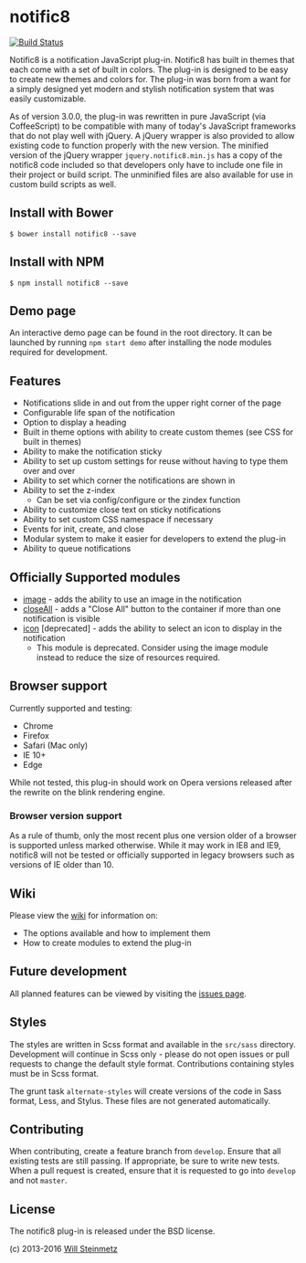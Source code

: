 # notific8

[![Build Status](https://travis-ci.org/ralivue/notific8.svg?branch=master)](https://travis-ci.org/ralivue/notific8)

Notific8 is a notification JavaScript plug-in. Notific8 has built in themes that each come with a set of built in colors. The plug-in is designed to be easy to create new themes and colors for. The plug-in was born from a want for a simply designed yet modern and stylish notification system that was easily customizable.

As of version 3.0.0, the plug-in was rewritten in pure JavaScript (via CoffeeScript) to be compatible with many of today's JavaScript frameworks that do not play well with jQuery. A jQuery wrapper is also provided to allow existing code to function properly with the new version. The minified version of the jQuery wrapper `jquery.notific8.min.js` has a copy of the notific8 code included so that developers only have to include one file in their project or build script. The unminified files are also available for use in custom build scripts as well.

## Install with Bower

    $ bower install notific8 --save

## Install with NPM

    $ npm install notific8 --save

## Demo page

An interactive demo page can be found in the root directory. It can be launched by running `npm start demo` after installing the node modules required for development.

## Features

* Notifications slide in and out from the upper right corner of the page
* Configurable life span of the notification
* Option to display a heading
* Built in theme options with ability to create custom themes (see CSS for built in themes)
* Ability to make the notification sticky
* Ability to set up custom settings for reuse without having to type them over and over
* Ability to set which corner the notifications are shown in
* Ability to set the z-index
    * Can be set via config/configure or the zindex function
* Ability to customize close text on sticky notifications
* Ability to set custom CSS namespace if necessary
* Events for init, create, and close
* Modular system to make it easier for developers to extend the plug-in
* Ability to queue notifications

## Officially Supported modules

* [image](https://github.com/willsteinmetz/notific8-image) - adds the ability to use an image in the notification
* [closeAll](https://github.com/willsteinmetz/notific8-closeall) - adds a "Close All" button to the container if more than one notification is visible
* [icon](https://github.com/willsteinmetz/notific8-icon) [deprecated] - adds the ability to select an icon to display in the notification
    * This module is deprecated. Consider using the image module instead to reduce the size of resources required.

## Browser support

Currently supported and testing:

* Chrome
* Firefox
* Safari (Mac only)
* IE 10+
* Edge

While not tested, this plug-in should work on Opera versions released after the rewrite on the blink rendering engine.

### Browser version support

As a rule of thumb, only the most recent plus one version older of a browser is supported unless marked otherwise. While it may work in IE8 and IE9, notific8 will not be tested or officially supported in legacy browsers such as versions of IE older than 10.

## Wiki

Please view the [wiki](https://github.com/ralivue/notific8/wiki) for information on:

* The options available and how to implement them
* How to create modules to extend the plug-in

## Future development

All planned features can be viewed by visiting the [issues page](https://github.com/ralivue/notific8/issues).

## Styles

The styles are written in Scss format and available in the `src/sass` directory. Development will continue in Scss only - please do not open issues or pull requests to change the default style format. Contributions containing styles must be in Scss format.

The grunt task `alternate-styles` will create versions of the code in Sass format, Less, and Stylus. These files are not generated automatically.

## Contributing

When contributing, create a feature branch from `develop`. Ensure that all existing tests are still passing. If appropriate, be sure to write new tests. When a pull request is created, ensure that it is requested to go into `develop` and not `master`.

## License

The notific8 plug-in is released under the BSD license.

(c) 2013-2016 [Will Steinmetz](http://willsteinmetz.net)

